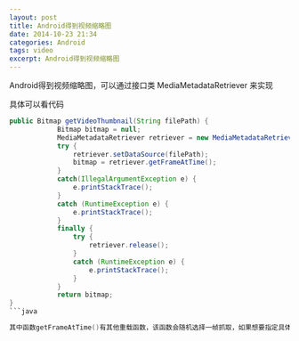 ```yaml
---
layout: post
title: Android得到视频缩略图
date: 2014-10-23 21:34
categories: Android
tags: video
excerpt: Android得到视频缩略图
---
```


Android得到视频缩略图，可以通过接口类 MediaMetadataRetriever 来实现

具体可以看代码

```java
public Bitmap getVideoThumbnail(String filePath) {
            Bitmap bitmap = null;
            MediaMetadataRetriever retriever = new MediaMetadataRetriever();
            try {
                retriever.setDataSource(filePath);
                bitmap = retriever.getFrameAtTime();
            } 
            catch(IllegalArgumentException e) {
                e.printStackTrace();
            } 
            catch (RuntimeException e) {
                e.printStackTrace();
            } 
            finally {
                try {
                    retriever.release();
                } 
                catch (RuntimeException e) {
                    e.printStackTrace();
                }
            }
            return bitmap;
}
```java

其中函数getFrameAtTime()有其他重载函数，该函数会随机选择一帧抓取，如果想要指定具体时间的缩略图，可以用函数getFrameAtTime(long timeUs), getFrameAtTime(long timeUs, int option)，具体如何使用可以查doc。
